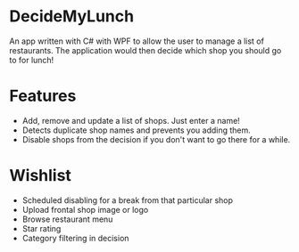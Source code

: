 # DecideMyLunch

An app written with C# with WPF to allow the user to manage a list of restaurants. The application would then decide which shop you should go to for lunch!

# Features

* Add, remove and update a list of shops. Just enter a name!
* Detects duplicate shop names and prevents you adding them.
* Disable shops from the decision if you don't want to go there for a while. 

# Wishlist
* Scheduled disabling for a break from that particular shop
* Upload frontal shop image or logo
* Browse restaurant menu
* Star rating
* Category filtering in decision
